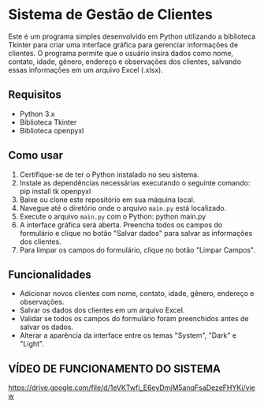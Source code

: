 # Sistema de Gestão de Clientes

Este é um programa simples desenvolvido em Python utilizando a biblioteca Tkinter para criar uma interface gráfica para gerenciar informações de clientes. O programa permite que o usuário insira dados como nome, contato, idade, gênero, endereço e observações dos clientes, salvando essas informações em um arquivo Excel (.xlsx).

## Requisitos

- Python 3.x
- Biblioteca Tkinter
- Biblioteca openpyxl

## Como usar

1. Certifique-se de ter o Python instalado no seu sistema.
2. Instale as dependências necessárias executando o seguinte comando:
   pip install tk openpyxl
3. Baixe ou clone este repositório em sua máquina local.
4. Navegue até o diretório onde o arquivo `main.py` está localizado.
5. Execute o arquivo `main.py` com o Python:
   python main.py
6. A interface gráfica será aberta. Preencha todos os campos do formulário e clique no botão "Salvar dados" para salvar as informações dos clientes.
7. Para limpar os campos do formulário, clique no botão "Limpar Campos".

## Funcionalidades

- Adicionar novos clientes com nome, contato, idade, gênero, endereço e observações.
- Salvar os dados dos clientes em um arquivo Excel.
- Validar se todos os campos do formulário foram preenchidos antes de salvar os dados.
- Alterar a aparência da interface entre os temas "System", "Dark" e "Light".

## VÍDEO DE FUNCIONAMENTO DO SISTEMA

https://drive.google.com/file/d/1eVKTwfi_E6eyDmjM5anqFsaDezeFHYKi/view

